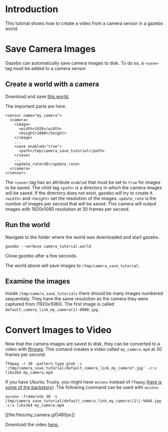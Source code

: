 # Introduction
This tutorial shows how to create a video from a camera sensor in a gazebo world.

# Save Camera Images
Gazebo can automatically save camera images to disk.
To do so, a `<save>` tag must be added to a camera sensor.

## Create a world with a camera
Download and save [this world.](http://bitbucket.org/osrf/gazebo_tutorials/raw/default/camera_save/files/camera_tutorial.world)

<include from='/#include/' src='http://bitbucket.org/osrf/gazebo_tutorials/raw/default/camera_save/files/camera_tutorial.world' />


The important parts are here.

```
<sensor name="my_camera">
  <camera>
    <image>
      <width>1920</width>
      <height>1080</height>
    </image>
    ...
    <save enabled="true">
      <path>/tmp/camera_save_tutorial</path>
    </save>
    ...
    <update_rate>30</update_rate>
  </camera>
</sensor>
```

The `<save>` tag has an attribute `enabled` that must be set to `true` for images to be saved.
The child tag `<path>` is a directory in which the camera images will be saved.
If the directory does not exist, gazebo will try to create it.
`<width>` and `<height>` set the resolution of the images.
`update_rate` is the number of images per second that will be saved.
This camera will output images with 1920x1080 resolution at 30 frames per second.

## Run the world
Navigate to the folder where the world was downloaded and start gazebo.

`gazebo --verbose camera_tutorial.world`

Close gazebo after a few seconds.

The world above will save images to `/tmp/camera_save_tutorial`.

## Examine the images
Inside `/tmp/camera_save_tutorials` there should be many images numbered sequentialy.
They have the same resolution as the camera they were captured from (1920x1080).
The first image is called `default_camera_link_my_camera(1)-0000.jpg`.

# Convert Images to Video
Now that the camera images are saved to disk, they can be converted to a video with [ffmpeg](https://ffmpeg.org/ffmpeg.html).
This comand creates a video called `my_camera.mp4` at 30 frames per second.

```
ffmpeg -r 30 -pattern_type glob -i '/tmp/camera_save_tutorial/default_camera_link_my_camera*.jpg' -c:v libx264 my_camera.mp4
```

If you have Ubuntu Trusty, you might have `avconv` instead of `ffmpeg`
([here is some of the backstory](https://en.wikipedia.org/wiki/Libav#Fork_from_FFmpeg)).
The following command can be used with `avconv`:

```
avconv -framerate 30 -i /tmp/camera_save_tutorial/default_camera_link_my_camera\(1\)-%04d.jpg -c:v libx264 my_camera.mp4
```

[[file:files/my_camera.gif|480px]]

Download the video [here.](http://bitbucket.org/osrf/gazebo_tutorials/raw/default/camera_save/files/my_camera.mp4)
